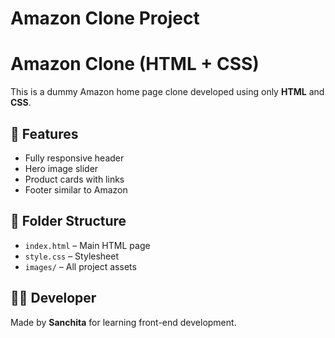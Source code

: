 # Amazon Clone Project
# Amazon Clone (HTML + CSS)

This is a dummy Amazon home page clone developed using only **HTML** and **CSS**.

## 🔧 Features

- Fully responsive header
- Hero image slider
- Product cards with links
- Footer similar to Amazon

## 📁 Folder Structure

- `index.html` – Main HTML page
- `style.css` – Stylesheet
- `images/` – All project assets

## 🧑‍💻 Developer

Made by **Sanchita** for learning front-end development.

